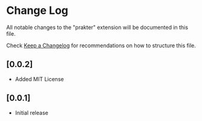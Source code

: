 # Change Log

All notable changes to the "prakter" extension will be documented in this file.

Check [Keep a Changelog](http://keepachangelog.com/) for recommendations on how to structure this file.

## [0.0.2]

- Added MIT License

## [0.0.1]

- Initial release
